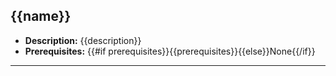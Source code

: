 ## {{name}}

- **Description:** {{description}}
- **Prerequisites:** {{#if prerequisites}}{{prerequisites}}{{else}}None{{/if}}

---
